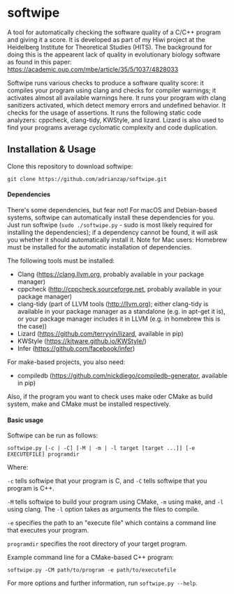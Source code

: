 # softwipe
A tool for automatically checking the software quality of a C/C++ program and giving it a score. It is developed as part of my Hiwi project at the Heidelberg Institute for Theoretical Studies (HITS). The background for doing this is the appearent lack of quality in evolutionary biology software as found in this paper: https://academic.oup.com/mbe/article/35/5/1037/4828033

Softwipe runs various checks to produce a software quality score: it compiles your program using clang and checks for compiler warnings; it activates almost all available warnings here. It runs your program with clang sanitizers activated, which detect memory errors and undefined behavior. It checks for the usage of assertions. It runs the following static code analyzers: cppcheck, clang-tidy, KWStyle, and lizard. Lizard is also used to find your programs average cyclomatic complexity and code duplication.

## Installation & Usage

Clone this repository to download softwipe:
```
git clone https://github.com/adrianzap/softwipe.git
```

#### Dependencies
There's some dependencies, but fear not! For macOS and Debian-based systems, softwipe can automatically install these dependencies for you. Just run softwipe (`sudo ./softwipe.py` - sudo is most likely required for installing the dependencies); if a dependency cannot be found, it will ask you whether it should automatically install it. Note for Mac users: Homebrew must be installed for the automatic installation of dependencies.

The following tools must be installed:
* Clang (<https://clang.llvm.org>, probably available in your package manager)
* cppcheck (<http://cppcheck.sourceforge.net>, probably available in your package manager)
* clang-tidy (part of LLVM tools (<http://llvm.org>); either clang-tidy is available in your package manager as a standalone (e.g. in apt-get it is), or your package manager includes it in LLVM (e.g. in homebrew this is the case))
* Lizard (<https://github.com/terryyin/lizard>, available in pip)
* KWStyle (<https://kitware.github.io/KWStyle/>)
* Infer (<https://github.com/facebook/infer>)

For make-based projects, you also need:
* compiledb (<https://github.com/nickdiego/compiledb-generator>, available in pip)

Also, if the program you want to check uses make oder CMake as build system, make and CMake must be installed respectively.

#### Basic usage
Softwipe can be run as follows:
```
softwipe.py [-c | -C] [-M | -m | -l target [target ...]] [-e EXECUTEFILE] programdir
```
Where:

`-c` tells softwipe that your program is C, and `-C` tells softwipe that you program is C++.

`-M` tells softwipe to build your program using CMake, `-m` using make, and `-l` using clang. The `-l` option takes as arguments the files to compile.

`-e` specifies the path to an "execute file" which contains a command line that executes your program.

`programdir` specifies the root directory of your target program.

Example command line for a CMake-based C++ program:
```
softwipe.py -CM path/to/program -e path/to/executefile
```

For more options and further information, run `softwipe.py --help`.
